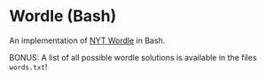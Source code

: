 # Wordle (Bash)

An implementation of [NYT Wordle](https://www.nytimes.com/games/wordle/index.html) in Bash.

BONUS: A list of all possible wordle solutions is available in the files `words.txt`!
